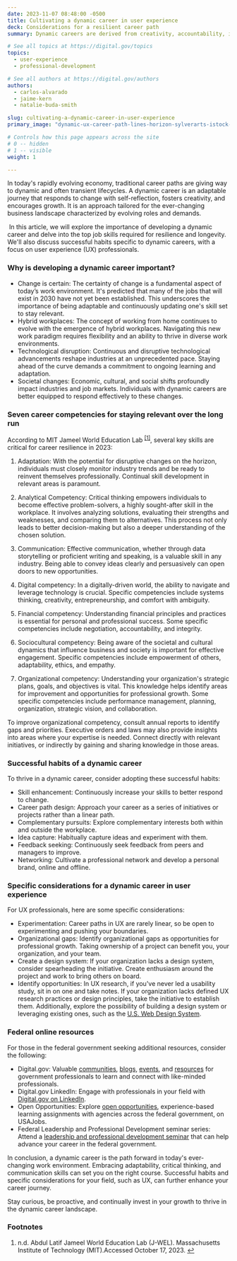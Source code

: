 ```yaml
---
date: 2023-11-07 08:48:00 -0500
title: Cultivating a dynamic career in user experience
deck: Considerations for a resilient career path
summary: Dynamic careers are derived from creativity, accountability, influence and strategic planning. Learn about how enhancing job skills builds resilience in today's work environment.

# See all topics at https://digital.gov/topics
topics:
  - user-experience
  - professional-development

# See all authors at https://digital.gov/authors
authors:
  - carlos-alvarado
  - jaime-kern
  - natalie-buda-smith

slug: cultivating-a-dynamic-career-in-user-experience
primary_image: "dynamic-ux-career-path-lines-horizon-sylverarts-istock-getty-images-1409312484"

# Controls how this page appears across the site
# 0 -- hidden
# 1 -- visible
weight: 1

---
```


In today's rapidly evolving economy, traditional career paths are giving way to dynamic and often transient lifecycles. A dynamic career is an adaptable journey that responds to change with self-reflection, fosters creativity, and encourages growth. It is an approach tailored for the ever-changing business landscape characterized by evolving roles and demands.

 In this article, we will explore the importance of developing a dynamic career and delve into the top job skills required for resilience and longevity. We'll also discuss successful habits specific to dynamic careers, with a focus on user experience (UX) professionals.

### Why is developing a dynamic career important?

* Change is certain: The certainty of change is a fundamental aspect of today’s work environment. It's predicted that many of the jobs that will exist in 2030 have not yet been established. This underscores the importance of being adaptable and continuously updating one's skill set to stay relevant.
* Hybrid workplaces: The concept of working from home continues to evolve with the emergence of hybrid workplaces. Navigating this new work paradigm requires flexibility and an ability to thrive in diverse work environments.
* Technological disruption: Continuous and disruptive technological advancements reshape industries at an unprecedented pace. Staying ahead of the curve demands a commitment to ongoing learning and adaptation.
* Societal changes: Economic, cultural, and social shifts profoundly impact industries and job markets. Individuals with dynamic careers are better equipped to respond effectively to these changes.

### Seven career competencies for staying relevant over the long run

According to MIT Jameel World Education Lab <sup><a aria-describedby="footnote-label" href="#fn1" id="footnotes-ref1">[1]</a></sup>, several key skills are critical for career resilience in 2023:

1. Adaptation: With the potential for disruptive changes on the horizon, individuals must closely monitor industry trends and be ready to reinvent themselves professionally. Continual skill development in relevant areas is paramount.

2. Analytical Competency: Critical thinking empowers individuals to become effective problem-solvers, a highly sought-after skill in the workplace. It involves analyzing solutions, evaluating their strengths and weaknesses, and comparing them to alternatives. This process not only leads to better decision-making but also a deeper understanding of the chosen solution.

3. Communication: Effective communication, whether through data storytelling or proficient writing and speaking, is a valuable skill in any industry. Being able to convey ideas clearly and persuasively can open doors to new opportunities.

4. Digital competency: In a digitally-driven world, the ability to navigate and leverage technology is crucial. Specific competencies include systems thinking, creativity, entrepreneurship, and comfort with ambiguity.

5. Financial competency: Understanding financial principles and practices is essential for personal and professional success. Some specific competencies include negotiation, accountability, and integrity.

6. Sociocultural competency: Being aware of the societal and cultural dynamics that influence business and society is important for effective engagement. Specific competencies include empowerment of others, adaptability, ethics, and empathy.

7. Organizational competency: Understanding your organization's strategic plans, goals, and objectives is vital. This knowledge helps identify areas for improvement and opportunities for professional growth. Some specific competencies include performance management, planning, organization, strategic vision, and collaboration.

To improve organizational competency, consult annual reports to identify gaps and priorities. Executive orders and laws may also provide insights into areas where your expertise is needed. Connect directly with relevant initiatives, or indirectly by gaining and sharing knowledge in those areas.

### Successful habits of a dynamic career

To thrive in a dynamic career, consider adopting these successful habits:

* Skill enhancement: Continuously increase your skills to better respond to change.
* Career path design: Approach your career as a series of initiatives or projects rather than a linear path.
* Complementary pursuits: Explore complementary interests both within and outside the workplace.
* Idea capture: Habitually capture ideas and experiment with them.
* Feedback seeking: Continuously seek feedback from peers and managers to improve.
* Networking: Cultivate a professional network and develop a personal brand, online and offline.

### Specific considerations for a dynamic career in user experience

For UX professionals, here are some specific considerations:

* Experimentation: Career paths in UX are rarely linear, so be open to experimenting and pushing your boundaries.
* Organizational gaps: Identify organizational gaps as opportunities for professional growth. Taking ownership of a project can benefit you, your organization, and your team.
* Create a design system: If your organization lacks a design system, consider spearheading the initiative. Create enthusiasm around the project and work to bring others on board.
* Identify opportunities: In UX research, if you've never led a usability study, sit in on one and take notes. If your organization lacks defined UX research practices or design principles, take the initiative to establish them. Additionally, explore the possibility of building a design system or leveraging existing ones, such as the [U.S. Web Design System](https://designsystem.digital.gov/).

### Federal online resources

For those in the federal government seeking additional resources, consider the following:

* Digital.gov: Valuable [communities](https://digital.gov/communities/), [blogs](https://digital.gov/news/), [events](https://digital.gov/events/), and [resources](https://digital.gov/resources/) for government professionals to learn and connect with like-minded professionals.
* Digital.gov LinkedIn: Engage with professionals in your field with [Digital.gov on LinkedIn](https://www.linkedin.com/company/digitalgov-gsa/).
* Open Opportunities: Explore [open opportunities](https://openopps.usajobs.gov/), experience-based learning assignments with agencies across the federal government, on USAJobs.
* Federal Leadership and Professional Development seminar series: Attend a [leadership and professional development seminar](https://community.max.gov/display/CrossAgencyExternal/Federal+Leadership+and+Professional+Development+Seminar+Series) that can help advance your career in the federal government.

In conclusion, a dynamic career is the path forward in today's ever-changing work environment. Embracing adaptability, critical thinking, and communication skills can set you on the right course. Successful habits and specific considerations for your field, such as UX, can further enhance your career journey. 

Stay curious, be proactive, and continually invest in your growth to thrive in the dynamic career landscape.

<div class="dg-footnote">
<h3 class="dg-footnote__heading" id="footnote-label">Footnotes</h3>
<ol class="dg-footnote__list">
<li class="dg-footnote__list-item" id="fn1">n.d. Abdul Latif Jameel World Education Lab (J-WEL). Massachusetts Institute of Technology (MIT).Accessed October 17, 2023. <https://www.jwel.mit.edu/> <a href="#footnotes-ref1" aria-label="Back to content">↩</a></li>
</ol>
</div>
